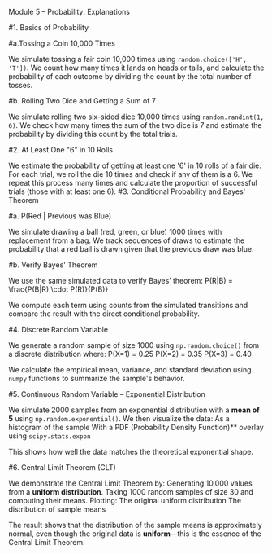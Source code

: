 Module 5 – Probability: Explanations

#1. Basics of Probability

#a.Tossing a Coin 10,000 Times

We simulate tossing a fair coin 10,000 times using `random.choice(['H', 'T'])`. We count how many times it lands on heads or tails, and calculate the probability of each outcome by dividing the count by the total number of tosses.

#b. Rolling Two Dice and Getting a Sum of 7

We simulate rolling two six-sided dice 10,000 times using `random.randint(1, 6)`. We check how many times the sum of the two dice is 7 and estimate the probability by dividing this count by the total trials.

#2. At Least One "6" in 10 Rolls

We estimate the probability of getting at least one '6' in 10 rolls of a fair die. For each trial, we roll the die 10 times and check if any of them is a 6. We repeat this process many times and calculate the proportion of successful trials (those with at least one 6).
#3. Conditional Probability and Bayes' Theorem

#a. P(Red | Previous was Blue)

We simulate drawing a ball (red, green, or blue) 1000 times with replacement from a bag. We track sequences of draws to estimate the probability that a red ball is drawn given that the previous draw was blue.

#b. Verify Bayes' Theorem

We use the same simulated data to verify Bayes’ theorem:
P(R|B) = \frac{P(B|R) \cdot P(R)}{P(B)}

We compute each term using counts from the simulated transitions and compare the result with the direct conditional probability.

#4. Discrete Random Variable

We generate a random sample of size 1000 using `np.random.choice()` from a discrete distribution where:
P(X=1) = 0.25
P(X=2) = 0.35
P(X=3) = 0.40

We calculate the empirical mean, variance, and standard deviation using `numpy` functions to summarize the sample's behavior.

#5. Continuous Random Variable – Exponential Distribution

We simulate 2000 samples from an exponential distribution with a **mean of 5** using `np.random.exponential()`. We then visualize the data:
As a histogram of the sample
With a PDF (Probability Density Function)** overlay using `scipy.stats.expon`

This shows how well the data matches the theoretical exponential shape.

#6. Central Limit Theorem (CLT)

We demonstrate the Central Limit Theorem by:
Generating 10,000 values from a **uniform distribution**.
Taking 1000 random samples of size 30 and computing their means.
Plotting:
The original uniform distribution
The distribution of sample means

The result shows that the distribution of the sample means is approximately normal, even though the original data is **uniform**—this is the essence of the Central Limit Theorem.
